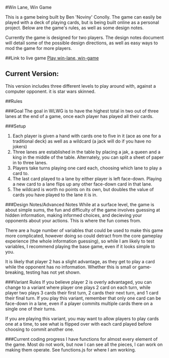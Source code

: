 #Win Lane, Win Game

This is a game being built by Ben 'Noviny' Conolly. The game can easily be played with a deck of playing cards, but is being built online as a personal project. Below are the game's rules, as well as some design notes.

Currently the game is designed for two players. The design notes document will detail some of the possible design directions, as well as easy ways to mod the game for more players.

##Link to live game
[Play win-lane, win-game](http://noviny.github.io/WinLane-WinGame/)

## Current Version:
This version includes three different levels to play around with, against a computer opponent. it is star wars skinned.

##Rules

###Goal
The goal in WLWG is to have the highest total in two out of three lanes at the end of a game, once each player has played all their cards.

###Setup

1. Each player is given a hand with cards one to five in it (ace as one for a traditional deck) as well as a wildcard (a jack will do if you have no jokers)
2. Three lanes are established in the table by placing a jak, a queen and a king in the middle of the table. Alternately, you can split a sheet of paper in to three lanes.
3. Players take turns playing one card each, choosing which lane to play a card to.
4. The last card played to a lane by either player is left face-down. Playing a new card to a lane flips up any other face-down card in that lane.
5. The wildcard is worth no points on its own, but doubles the value of cards you have played to the lane it is in.

###Design Notes/Advanced Notes
 While at a surface level, the game is about simple sums, the fun and difficulty of the game involves guessing at hidden information, making informed choices, and decieving your opponents about your actions. This is where the fun comes from.

 There are a huge number of variables that could be used to make this game more complicated, however doing so could detract from the core gameplay experience (the whole information guessing), so while I am likely to test variables, I recommend playing the base game, even if it looks simple to you.

 It is likely that player 2 has a slight advantage, as they get to play a card while the opponent has no information. Whether this is small or game-breaking, testing has not yet shown.

###Variant Rules
 If you believe player 2 is overly advantaged, you can change to a variant where player one plays 2 card on each turn, while player two plays 3 cards their first turn, 2 cards their next turn, and 1 card their final turn. If you play this variant, remember that only one card can be face-down in a lane, even if a player commits multiple cards there on a single one of their turns.

 If you are playing this variant, you may want to allow players to play cards one at a time, to see what is flipped over with each card played before choosing to commit another one.

###Current coding progress
I have functions for almost every element of the game. Most do not work, but now I can see all the pieces, I can work on making them operate. See functions.js for where I am working.